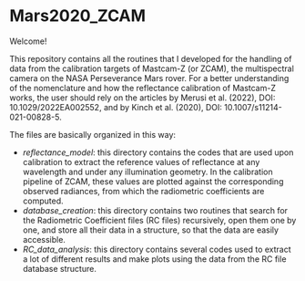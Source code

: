 # Mars2020_ZCAM

Welcome!

This repository contains all the routines that I developed for the handling of data from the calibration targets of Mastcam-Z (or ZCAM), the multispectral camera on the NASA Perseverance Mars rover. 
For a better understanding of the nomenclature and how the reflectance calibration of Mastcam-Z works, the user should rely on the articles by Merusi et al. (2022), DOI: 10.1029/2022EA002552, and by Kinch et al. (2020), DOI: 10.1007/s11214-021-00828-5.

The files are basically organized in this way:
- <i>reflectance_model</i>: this directory contains the codes that are used upon calibration to extract the reference values of reflectance at any wavelength and under any illumination geometry. In the calibration pipeline of ZCAM, these values are plotted against the corresponding observed radiances, from which the radiometric coefficients are computed.
- <i>database_creation</i>: this directory contains two routines that search for the Radiometric Coefficient files (RC files) recursively, open them one by one, and store all their data in a structure, so that the data are easily accessible.
- <i>RC_data_analysis</i>: this directory contains several codes used to extract a lot of different results and make plots using the data from the RC file database structure.
